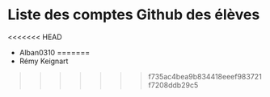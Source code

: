 # Liste des comptes Github des élèves
<<<<<<< HEAD

 - Alban0310
=======
 - Rémy Keignart
 
>>>>>>> f735ac4bea9b834418eeef983721f7208ddb29c5
